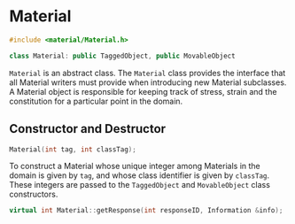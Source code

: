 # Material 

```cpp
#include <material/Material.h>

class Material: public TaggedObject, public MovableObject
```



`Material` is an abstract class. The `Material` class provides the interface
that all Material writers must provide when introducing new Material
subclasses. A Material object is responsible for keeping track of
stress, strain and the constitution for a particular point in the
domain.

## Constructor and Destructor

```cpp
Material(int tag, int classTag);    
```
To construct a Material whose unique integer among Materials in the
domain is given by `tag`, and whose class identifier is given by
`classTag`. These integers are passed to the `TaggedObject` and
`MovableObject` class constructors.


```cpp
virtual int Material::getResponse(int responseID, Information &info);
```


